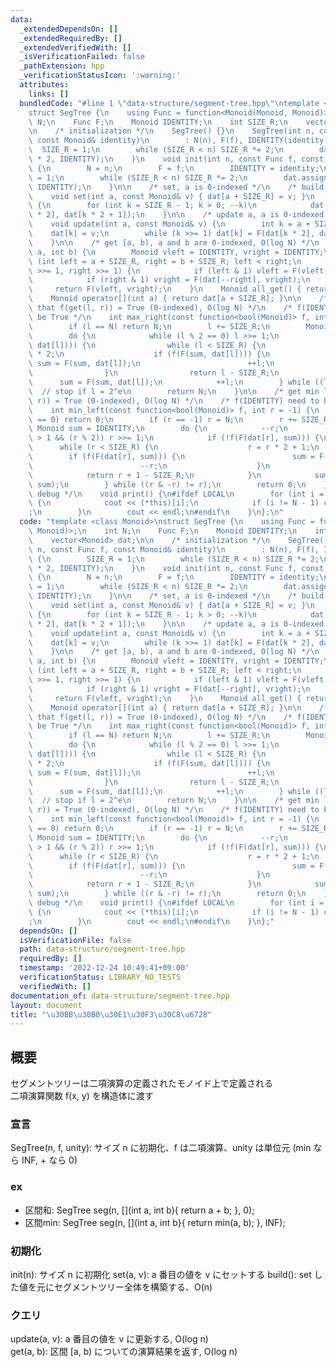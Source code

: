 ```yaml
---
data:
  _extendedDependsOn: []
  _extendedRequiredBy: []
  _extendedVerifiedWith: []
  _isVerificationFailed: false
  _pathExtension: hpp
  _verificationStatusIcon: ':warning:'
  attributes:
    links: []
  bundledCode: "#line 1 \"data-structure/segment-tree.hpp\"\ntemplate <class Monoid>\n\
    struct SegTree {\n    using Func = function<Monoid(Monoid, Monoid)>;\n    int\
    \ N;\n    Func F;\n    Monoid IDENTITY;\n    int SIZE_R;\n    vector<Monoid> dat;\n\
    \n    /* initialization */\n    SegTree() {}\n    SegTree(int n, const Func f,\
    \ const Monoid& identity)\n        : N(n), F(f), IDENTITY(identity) {\n      \
    \  SIZE_R = 1;\n        while (SIZE_R < n) SIZE_R *= 2;\n        dat.assign(SIZE_R\
    \ * 2, IDENTITY);\n    }\n    void init(int n, const Func f, const Monoid& identity)\
    \ {\n        N = n;\n        F = f;\n        IDENTITY = identity;\n        SIZE_R\
    \ = 1;\n        while (SIZE_R < n) SIZE_R *= 2;\n        dat.assign(SIZE_R * 2,\
    \ IDENTITY);\n    }\n\n    /* set, a is 0-indexed */\n    /* build(): O(N) */\n\
    \    void set(int a, const Monoid& v) { dat[a + SIZE_R] = v; }\n    void build()\
    \ {\n        for (int k = SIZE_R - 1; k > 0; --k)\n            dat[k] = F(dat[k\
    \ * 2], dat[k * 2 + 1]);\n    }\n\n    /* update a, a is 0-indexed, O(log N) */\n\
    \    void update(int a, const Monoid& v) {\n        int k = a + SIZE_R;\n    \
    \    dat[k] = v;\n        while (k >>= 1) dat[k] = F(dat[k * 2], dat[k * 2 + 1]);\n\
    \    }\n\n    /* get [a, b), a and b are 0-indexed, O(log N) */\n    Monoid get(int\
    \ a, int b) {\n        Monoid vleft = IDENTITY, vright = IDENTITY;\n        for\
    \ (int left = a + SIZE_R, right = b + SIZE_R; left < right;\n             left\
    \ >>= 1, right >>= 1) {\n            if (left & 1) vleft = F(vleft, dat[left++]);\n\
    \            if (right & 1) vright = F(dat[--right], vright);\n        }\n   \
    \     return F(vleft, vright);\n    }\n    Monoid all_get() { return dat[1]; }\n\
    \    Monoid operator[](int a) { return dat[a + SIZE_R]; }\n\n    /* get max r\
    \ that f(get(l, r)) = True (0-indexed), O(log N) */\n    /* f(IDENTITY) need to\
    \ be True */\n    int max_right(const function<bool(Monoid)> f, int l = 0) {\n\
    \        if (l == N) return N;\n        l += SIZE_R;\n        Monoid sum = IDENTITY;\n\
    \        do {\n            while (l % 2 == 0) l >>= 1;\n            if (!f(F(sum,\
    \ dat[l]))) {\n                while (l < SIZE_R) {\n                    l = l\
    \ * 2;\n                    if (f(F(sum, dat[l]))) {\n                       \
    \ sum = F(sum, dat[l]);\n                        ++l;\n                    }\n\
    \                }\n                return l - SIZE_R;\n            }\n      \
    \      sum = F(sum, dat[l]);\n            ++l;\n        } while ((l & -l) != l);\
    \  // stop if l = 2^e\n        return N;\n    }\n\n    /* get min l that f(get(l,\
    \ r)) = True (0-indexed), O(log N) */\n    /* f(IDENTITY) need to be True */\n\
    \    int min_left(const function<bool(Monoid)> f, int r = -1) {\n        if (r\
    \ == 0) return 0;\n        if (r == -1) r = N;\n        r += SIZE_R;\n       \
    \ Monoid sum = IDENTITY;\n        do {\n            --r;\n            while (r\
    \ > 1 && (r % 2)) r >>= 1;\n            if (!f(F(dat[r], sum))) {\n          \
    \      while (r < SIZE_R) {\n                    r = r * 2 + 1;\n            \
    \        if (f(F(dat[r], sum))) {\n                        sum = F(dat[r], sum);\n\
    \                        --r;\n                    }\n                }\n    \
    \            return r + 1 - SIZE_R;\n            }\n            sum = F(dat[r],\
    \ sum);\n        } while ((r & -r) != r);\n        return 0;\n    }\n\n    /*\
    \ debug */\n    void print() {\n#ifdef LOCAL\n        for (int i = 0; i < N; ++i)\
    \ {\n            cout << (*this)[i];\n            if (i != N - 1) cout << \",\"\
    ;\n        }\n        cout << endl;\n#endif\n    }\n};\n"
  code: "template <class Monoid>\nstruct SegTree {\n    using Func = function<Monoid(Monoid,\
    \ Monoid)>;\n    int N;\n    Func F;\n    Monoid IDENTITY;\n    int SIZE_R;\n\
    \    vector<Monoid> dat;\n\n    /* initialization */\n    SegTree() {}\n    SegTree(int\
    \ n, const Func f, const Monoid& identity)\n        : N(n), F(f), IDENTITY(identity)\
    \ {\n        SIZE_R = 1;\n        while (SIZE_R < n) SIZE_R *= 2;\n        dat.assign(SIZE_R\
    \ * 2, IDENTITY);\n    }\n    void init(int n, const Func f, const Monoid& identity)\
    \ {\n        N = n;\n        F = f;\n        IDENTITY = identity;\n        SIZE_R\
    \ = 1;\n        while (SIZE_R < n) SIZE_R *= 2;\n        dat.assign(SIZE_R * 2,\
    \ IDENTITY);\n    }\n\n    /* set, a is 0-indexed */\n    /* build(): O(N) */\n\
    \    void set(int a, const Monoid& v) { dat[a + SIZE_R] = v; }\n    void build()\
    \ {\n        for (int k = SIZE_R - 1; k > 0; --k)\n            dat[k] = F(dat[k\
    \ * 2], dat[k * 2 + 1]);\n    }\n\n    /* update a, a is 0-indexed, O(log N) */\n\
    \    void update(int a, const Monoid& v) {\n        int k = a + SIZE_R;\n    \
    \    dat[k] = v;\n        while (k >>= 1) dat[k] = F(dat[k * 2], dat[k * 2 + 1]);\n\
    \    }\n\n    /* get [a, b), a and b are 0-indexed, O(log N) */\n    Monoid get(int\
    \ a, int b) {\n        Monoid vleft = IDENTITY, vright = IDENTITY;\n        for\
    \ (int left = a + SIZE_R, right = b + SIZE_R; left < right;\n             left\
    \ >>= 1, right >>= 1) {\n            if (left & 1) vleft = F(vleft, dat[left++]);\n\
    \            if (right & 1) vright = F(dat[--right], vright);\n        }\n   \
    \     return F(vleft, vright);\n    }\n    Monoid all_get() { return dat[1]; }\n\
    \    Monoid operator[](int a) { return dat[a + SIZE_R]; }\n\n    /* get max r\
    \ that f(get(l, r)) = True (0-indexed), O(log N) */\n    /* f(IDENTITY) need to\
    \ be True */\n    int max_right(const function<bool(Monoid)> f, int l = 0) {\n\
    \        if (l == N) return N;\n        l += SIZE_R;\n        Monoid sum = IDENTITY;\n\
    \        do {\n            while (l % 2 == 0) l >>= 1;\n            if (!f(F(sum,\
    \ dat[l]))) {\n                while (l < SIZE_R) {\n                    l = l\
    \ * 2;\n                    if (f(F(sum, dat[l]))) {\n                       \
    \ sum = F(sum, dat[l]);\n                        ++l;\n                    }\n\
    \                }\n                return l - SIZE_R;\n            }\n      \
    \      sum = F(sum, dat[l]);\n            ++l;\n        } while ((l & -l) != l);\
    \  // stop if l = 2^e\n        return N;\n    }\n\n    /* get min l that f(get(l,\
    \ r)) = True (0-indexed), O(log N) */\n    /* f(IDENTITY) need to be True */\n\
    \    int min_left(const function<bool(Monoid)> f, int r = -1) {\n        if (r\
    \ == 0) return 0;\n        if (r == -1) r = N;\n        r += SIZE_R;\n       \
    \ Monoid sum = IDENTITY;\n        do {\n            --r;\n            while (r\
    \ > 1 && (r % 2)) r >>= 1;\n            if (!f(F(dat[r], sum))) {\n          \
    \      while (r < SIZE_R) {\n                    r = r * 2 + 1;\n            \
    \        if (f(F(dat[r], sum))) {\n                        sum = F(dat[r], sum);\n\
    \                        --r;\n                    }\n                }\n    \
    \            return r + 1 - SIZE_R;\n            }\n            sum = F(dat[r],\
    \ sum);\n        } while ((r & -r) != r);\n        return 0;\n    }\n\n    /*\
    \ debug */\n    void print() {\n#ifdef LOCAL\n        for (int i = 0; i < N; ++i)\
    \ {\n            cout << (*this)[i];\n            if (i != N - 1) cout << \",\"\
    ;\n        }\n        cout << endl;\n#endif\n    }\n};"
  dependsOn: []
  isVerificationFile: false
  path: data-structure/segment-tree.hpp
  requiredBy: []
  timestamp: '2022-12-24 10:49:41+09:00'
  verificationStatus: LIBRARY_NO_TESTS
  verifiedWith: []
documentation_of: data-structure/segment-tree.hpp
layout: document
title: "\u30BB\u30B0\u30E1\u30F3\u30C8\u6728"
---
```


## 概要


セグメントツリーは二項演算の定義されたモノイド上で定義される<br>
二項演算関数 f(x, y) を構造体に渡す<br>

### 宣言

SegTree(n, f, unity): サイズ n に初期化、f は二項演算、unity は単位元 (min なら INF, + なら 0)<br>

### ex
- 区間和: SegTree<int> seg(n, [](int a, int b){ return a + b; }, 0);
- 区間min: SegTree<int> seg(n, [](int a, int b}{ return min(a, b); }, INF);


### 初期化

init(n): サイズ n に初期化
set(a, v): a 番目の値を v にセットする
build(): set した値を元にセグメントツリー全体を構築する、O(n)

### クエリ

update(a, v): a 番目の値を v に更新する, O(log n)<br>
get(a, b): 区間 [a, b) についての演算結果を返す, O(log n)
